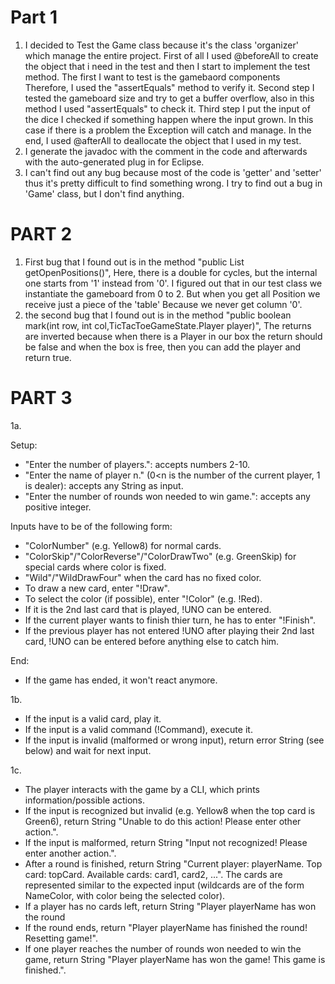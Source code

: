 # Part 1

1. I decided to Test the Game class because it's the class 'organizer' which manage the entire project.
First of all I used @beforeAll to create the object that i need in the test and then I start to implement the test method. The first I want to test is the gamebaord components Therefore, I used the "assertEquals" method to verify it.
Second step I tested the gameboard size and try to get a buffer overflow, also in this method I used "assertEquals" to check it.
Third step I put the input of the dice I checked if something happen where the input grown. In this case if there is a problem the Exception will catch and manage.
In the end, I used @afterAll to deallocate the object that I used in my test.
2. I generate the javadoc with the comment in the code and afterwards with the auto-generated plug in for Eclipse.
3. I can't find out any bug because most of the code is 'getter' and 'setter' thus it's pretty difficult to find something wrong. I try to find out a bug in 'Game' class, but I don't find anything.

# PART 2

1. First bug that I found out is in the method "public List<Position> getOpenPositions()", Here, there is a double for cycles, but the internal one starts from '1' instead from '0'. I figured out that in our test class we 
instantiate the gameboard from 0 to 2. But when you get all Position we receive just a piece of the 'table' Because we never get column '0'.
2. the second bug that I found out is in the method  "public boolean mark(int row, int col,TicTacToeGameState.Player player)", The returns are inverted because when there is a Player in our box the return should be false and when the box is free, then you can add the player and return true.

# PART 3

1a.
 
Setup:
- "Enter the number of players.": accepts numbers 2-10.
- "Enter the name of player n." (0<n is the number of the current player, 1 is dealer): accepts any String as input.
- "Enter the number of rounds won needed to win game.": accepts any positive integer.

Inputs have to be of the following form:
- "ColorNumber" (e.g. Yellow8) for normal cards.
- "ColorSkip"/"ColorReverse"/"ColorDrawTwo" (e.g. GreenSkip) for special cards where color is fixed.
- "Wild"/"WildDrawFour" when the card has no fixed color.
- To draw a new card, enter "!Draw".
- To select the color (if possible), enter "!Color" (e.g. !Red).
- If it is the 2nd last card that is played, !UNO can be entered.
- If the current player wants to finish thier turn, he has to enter "!Finish".
- If the previous player has not entered !UNO after playing their 2nd last card, !UNO can be entered before anything else to catch him.

End:
- If the game has ended, it won't react anymore.


1b.

- If the input is a valid card, play it.
- If the input is a valid command (!Command), execute it.
- If the input is invalid (malformed or wrong input), return error String (see below) and wait for next input.

1c.


- The player interacts with the game by a CLI, which prints information/possible actions.
- If the input is recognized but invalid (e.g. Yellow8 when the top card is Green6), return String "Unable to do this action! Please enter other action.".
- If the input is malformed, return String "Input not recognized! Please enter another action.".
- After a round is finished, return String "Current player: playerName. Top card: topCard. Available cards: card1, card2, ...". The cards are represented similar to the expected input (wildcards are of the form NameColor, with color being the selected color).
- If a player has no cards left, return String "Player playerName has won the round
- If the round ends, return "Player playerName has finished the round! Resetting game!".
- If one player reaches the number of rounds won needed to win the game, return String "Player playerName has won the game! This game is finished.".